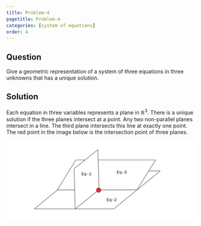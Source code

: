 ```yaml
---
title: Problem-4
pagetitle: Problem-4
categories: [system of equations]
order: 4
---
```


## Question

Give a geometric representation of a system of three equations in three unknowns that has a unique solution.

## Solution

Each equation in three variables represents a plane in $\mathbb{R}^{3}$. There is a unique solution if the three planes intersect at a point. Any two non-parallel planes intersect in a line. The third plane intersects this line at exactly one point. The red point in the image below is the intersection point of three planes.

![](/assets/images/img_001.png)